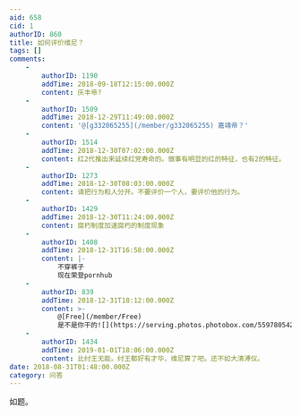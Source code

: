 ```yaml
---
aid: 658
cid: 1
authorID: 860
title: 如何评价维尼？
tags: []
comments:
    -
        authorID: 1190
        addTime: 2018-09-18T12:15:00.000Z
        content: 庆丰帝?
    -
        authorID: 1509
        addTime: 2018-12-29T11:49:00.000Z
        content: '@[g332065255](/member/g332065255) 嘉靖帝？'
    -
        authorID: 1514
        addTime: 2018-12-30T07:02:00.000Z
        content: 红2代推出来延续红党寿命的。做事有明显的红的特征，也有2的特征。
    -
        authorID: 1273
        addTime: 2018-12-30T08:03:00.000Z
        content: 请把行为和人分开。不要评价一个人，要评价他的行为。
    -
        authorID: 1429
        addTime: 2018-12-30T11:24:00.000Z
        content: 腐朽制度加速腐朽的制度现象
    -
        authorID: 1408
        addTime: 2018-12-31T16:58:00.000Z
        content: |-
            不穿裤子  
            现在荣登pornhub
    -
        authorID: 839
        addTime: 2018-12-31T18:12:00.000Z
        content: >-
            @[Free](/member/Free)
            是不是你干的![](https://serving.photos.photobox.com/55978054206feb03bf9ae7a68fb7e7915c5d1c7e1a596826b4bff6440060c8be0aebcd27.jpg)
    -
        authorID: 1434
        addTime: 2019-01-01T18:06:00.000Z
        content: 比纣王无能。纣王都好有才华，维尼算了吧。还不如大清溥仪。
date: 2018-08-31T01:48:00.000Z
category: 问答
---
```


如题。
